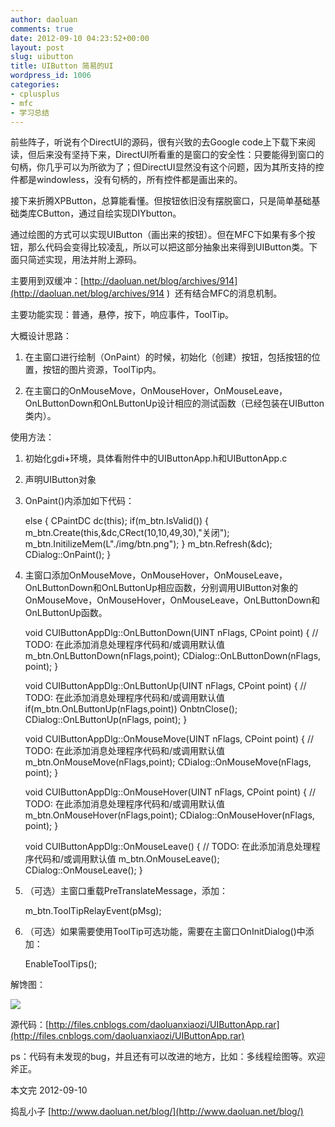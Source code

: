 ```yaml
---
author: daoluan
comments: true
date: 2012-09-10 04:23:52+00:00
layout: post
slug: uibutton
title: UIButton 简易的UI
wordpress_id: 1006
categories:
- cplusplus
- mfc
- 学习总结
---
```


前些阵子，听说有个DirectUI的源码，很有兴致的去Google code上下载下来阅读，但后来没有坚持下来，DirectUI所看重的是窗口的安全性：只要能得到窗口的句柄，你几乎可以为所欲为了；但DirectUI显然没有这个问题，因为其所支持的控件都是windowless，没有句柄的，所有控件都是画出来的。

接下来折腾XPButton，总算能看懂。但按钮依旧没有摆脱窗口，只是简单基础基础类库CButton，通过自绘实现DIYbutton。

通过绘图的方式可以实现UIButton（画出来的按钮）。但在MFC下如果有多个按钮，那么代码会变得比较凌乱，所以可以把这部分抽象出来得到UIButton类。下面只简述实现，用法并附上源码。

主要用到双缓冲：[http://daoluan.net/blog/archives/914](http://daoluan.net/blog/archives/914 )  还有结合MFC的消息机制。

主要功能实现：普通，悬停，按下，响应事件，ToolTip。

大概设计思路：



	
  1. 在主窗口进行绘制（OnPaint）的时候，初始化（创建）按钮，包括按钮的位置，按钮的图片资源，ToolTip内。

	
  2. 在主窗口的OnMouseMove，OnMouseHover，OnMouseLeave，OnLButtonDown和OnLButtonUp设计相应的测试函数（已经包装在UIButton类内）。


使用方法：

	
  1. 初始化gdi+环境，具体看附件中的UIButtonApp.h和UIButtonApp.c

	
  2. 声明UIButton对象

	
  3. OnPaint()内添加如下代码：

    
	    else
	    {
	    	CPaintDC dc(this);
	    	if(m_btn.IsValid())
	    	{
	    		m_btn.Create(this,&dc,CRect(10,10,49,30),"关闭");
	    		m_btn.InitilizeMem(L"./img/btn.png");
	    	}
	    	m_btn.Refresh(&dc);
	    	CDialog::OnPaint();
	    }




	
  4. 主窗口添加OnMouseMove，OnMouseHover，OnMouseLeave，OnLButtonDown和OnLButtonUp相应函数，分别调用UIButton对象的OnMouseMove，OnMouseHover，OnMouseLeave，OnLButtonDown和OnLButtonUp函数。

    
	    void CUIButtonAppDlg::OnLButtonDown(UINT nFlags, CPoint point)
	    {
	    	// TODO: 在此添加消息处理程序代码和/或调用默认值
	    	m_btn.OnLButtonDown(nFlags,point);
	    	CDialog::OnLButtonDown(nFlags, point);
	    }
    
	    void CUIButtonAppDlg::OnLButtonUp(UINT nFlags, CPoint point)
	    {
	    	// TODO: 在此添加消息处理程序代码和/或调用默认值
	    	if(m_btn.OnLButtonUp(nFlags,point))
	    		OnbtnClose();
	    	CDialog::OnLButtonUp(nFlags, point);
	    }
    	    
	    void CUIButtonAppDlg::OnMouseMove(UINT nFlags, CPoint point)
	    {
	    	// TODO: 在此添加消息处理程序代码和/或调用默认值
	    	m_btn.OnMouseMove(nFlags,point);
	    	CDialog::OnMouseMove(nFlags, point);
	    }
	    
	    void CUIButtonAppDlg::OnMouseHover(UINT nFlags, CPoint point)
	    {
	    	// TODO: 在此添加消息处理程序代码和/或调用默认值
	    	m_btn.OnMouseHover(nFlags,point);
	    	CDialog::OnMouseHover(nFlags, point);
	    }
	    
	    void CUIButtonAppDlg::OnMouseLeave()
	    {
	    	// TODO: 在此添加消息处理程序代码和/或调用默认值
	    	m_btn.OnMouseLeave();
	    	CDialog::OnMouseLeave();
	    }




	
  5. （可选）主窗口重载PreTranslateMessage，添加：

    
    	m_btn.ToolTipRelayEvent(pMsg);




	
  6. （可选）如果需要使用ToolTip可选功能，需要在主窗口OnInitDialog()中添加：

    
    	EnableToolTips();





解馋图：

[![](http://md.daoluan.net/images/blog/2012/09/UIButtonApp.jpg)](http://daoluan.net/blog/archives/1006/uibuttonapp)

源代码：[http://files.cnblogs.com/daoluanxiaozi/UIButtonApp.rar](http://files.cnblogs.com/daoluanxiaozi/UIButtonApp.rar)

ps：代码有未发现的bug，并且还有可以改进的地方，比如：多线程绘图等。欢迎斧正。

本文完 2012-09-10

捣乱小子 [http://www.daoluan.net/blog/](http://www.daoluan.net/blog/)
